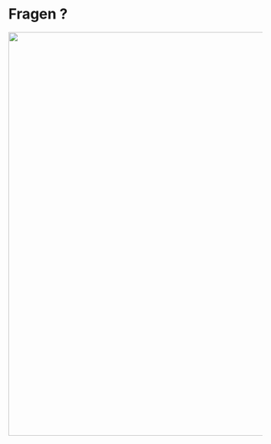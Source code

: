 # Fragen ?

<img src="https://i.pinimg.com/originals/12/d0/76/12d0760bb030b9a64b839412633837d5.gif" width="800">
